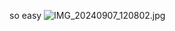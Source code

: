 so easy
![IMG_20240907_120802.jpg](https://github.com/user-attachments/assets/67965b54-d84c-4e0c-830a-3267f2570cb4)

